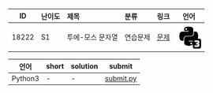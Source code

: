 | ID | 난이도 | 제목 | 분류 | 링크 | 언어 |
| -- | ---- | :-- | :-- | --- | --- |
| 18222 | S1 | 투에-모스 문자열 | 연습문제 | [문제](https://www.acmicpc.net/problem/18222) | [![python3](/assets/python3.svg)](/solutions/%5BS1%5D18222%20투에-모스%20문자열/submit.py)  |

| 언어 | short | solution | submit |
| --- | ----- | -------- | ------ |
| Python3 | - | - | [submit.py](submit.py) |
